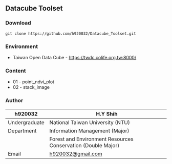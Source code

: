 ## Datacube Toolset

### Download
	git clone https://github.com/h920032/Datacube_Toolset.git

### Environment
* Taiwan Open Data Cube - https://twdc.colife.org.tw:8000/

### Content
* 01 - point_ndvi_plot
* 02 - stack_image
### Author
|h920032|H.Y Shih
|---|---
|Undergraduate | National Taiwan University (NTU)
|Department|Information Management (Major)
||Forest and Environment Resources Conservation (Double Major)
|Email|h920032@gmail.com|
